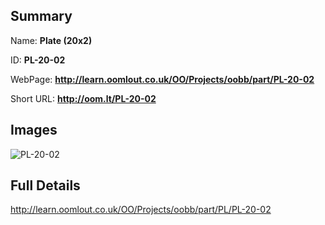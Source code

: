 

## Summary
 
Name: __Plate (20x2)__

ID: __PL-20-02__

WebPage: __http://learn.oomlout.co.uk/OO/Projects/oobb/part/PL-20-02__

Short URL: __http://oom.lt/PL-20-02__


## Images
![PL-20-02](http://oomlout.com/oomlout-OOBB/part/PL/PL-20-02/OOBB-PL-20-02_420.png)




## Full Details

 http://learn.oomlout.co.uk/OO/Projects/oobb/part/PL/PL-20-02

